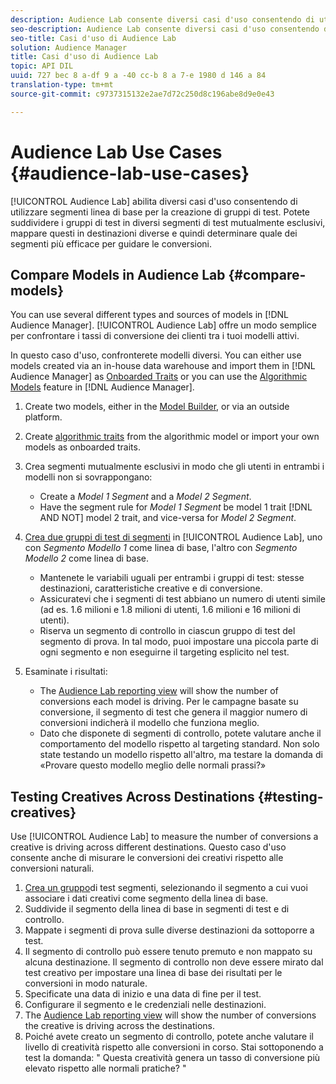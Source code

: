 ```yaml
---
description: Audience Lab consente diversi casi d'uso consentendo di utilizzare segmenti linea di base per creare gruppi di test. Potete suddividere i gruppi di test in diversi segmenti di test mutualmente esclusivi, mappare questi in destinazioni diverse e quindi determinare quale dei segmenti più efficace per guidare le conversioni.
seo-description: Audience Lab consente diversi casi d'uso consentendo di utilizzare segmenti linea di base per creare gruppi di test. Potete suddividere i gruppi di test in diversi segmenti di test mutualmente esclusivi, mappare questi in destinazioni diverse e quindi determinare quale dei segmenti più efficace per guidare le conversioni.
seo-title: Casi d'uso di Audience Lab
solution: Audience Manager
title: Casi d'uso di Audience Lab
topic: API DIL
uuid: 727 bec 8 a-df 9 a -40 cc-b 8 a 7-e 1980 d 146 a 84
translation-type: tm+mt
source-git-commit: c9737315132e2ae7d72c250d8c196abe8d9e0e43

---
```



# Audience Lab Use Cases {#audience-lab-use-cases}

[!UICONTROL Audience Lab] abilita diversi casi d'uso consentendo di utilizzare segmenti linea di base per la creazione di gruppi di test. Potete suddividere i gruppi di test in diversi segmenti di test mutualmente esclusivi, mappare questi in destinazioni diverse e quindi determinare quale dei segmenti più efficace per guidare le conversioni.

## Compare Models in Audience Lab {#compare-models}

You can use several different types and sources of models in [!DNL Audience Manager]. [!UICONTROL Audience Lab] offre un modo semplice per confrontare i tassi di conversione dei clienti tra i tuoi modelli attivi.

<!-- audience-lab-compare-models.xml -->

In questo caso d'uso, confronterete modelli diversi. You can either use models created via an in-house data warehouse and import them in [!DNL Audience Manager] as [Onboarded Traits](../../features/traits/create-onboarded-rule-based-traits.md#create-rules-based-or-onboarded-traits) or you can use the [Algorithmic Models](../../features/algorithmic-models/understanding-models.md) feature in [!DNL Audience Manager].

1. Create two models, either in the [Model Builder](../../features/algorithmic-models/create-model.md), or via an outside platform.
1. Create [algorithmic traits](../../features/traits/create-algorithmic-traits.md) from the algorithmic model or import your own models as onboarded traits.
1. Crea segmenti mutualmente esclusivi in modo che gli utenti in entrambi i modelli non si sovrappongano:

   * Create a *Model 1 Segment* and a *Model 2 Segment*.
   * Have the segment rule for *Model 1 Segment* be model 1 trait [!DNL AND NOT] model 2 trait, and vice-versa for *Model 2 Segment*.

1. [Crea due gruppi di test di segmenti](../../features/audience-lab/audience-lab-manage-test-groups.md#create-test-groups) in [!UICONTROL Audience Lab], uno con *Segmento Modello 1* come linea di base, l'altro con *Segmento Modello 2* come linea di base.

   * Mantenete le variabili uguali per entrambi i gruppi di test: stesse destinazioni, caratteristiche creative e di conversione.
   * Assicuratevi che i segmenti di test abbiano un numero di utenti simile (ad es. 1.6 milioni e 1.8 milioni di utenti, 1.6 milioni e 16 milioni di utenti).
   * Riserva un segmento di controllo in ciascun gruppo di test del segmento di prova. In tal modo, puoi impostare una piccola parte di ogni segmento e non eseguirne il targeting esplicito nel test.

1. Esaminate i risultati:

   * The [Audience Lab reporting view](../../features/audience-lab/audience-lab-reporting-view.md) will show the number of conversions each model is driving. Per le campagne basate su conversione, il segmento di test che genera il maggior numero di conversioni indicherà il modello che funziona meglio.
   * Dato che disponete di segmenti di controllo, potete valutare anche il comportamento del modello rispetto al targeting standard. Non solo state testando un modello rispetto all'altro, ma testare la domanda di «Provare questo modello meglio delle normali prassi?»

## Testing Creatives Across Destinations {#testing-creatives}

<!-- audience-lab-creatives-across-destinations.xml -->

Use [!UICONTROL Audience Lab] to measure the number of conversions a creative is driving across different destinations. Questo caso d'uso consente anche di misurare le conversioni dei creativi rispetto alle conversioni naturali.

1. [Crea un gruppo](../../features/audience-lab/audience-lab-manage-test-groups.md#create-test-groups)di test segmenti, selezionando il segmento a cui vuoi associare i dati creativi come segmento della linea di base.
1. Suddivide il segmento della linea di base in segmenti di test e di controllo.
1. Mappate i segmenti di prova sulle diverse destinazioni da sottoporre a test.
1. Il segmento di controllo può essere tenuto premuto e non mappato su alcuna destinazione. Il segmento di controllo non deve essere mirato dal test creativo per impostare una linea di base dei risultati per le conversioni in modo naturale.
1. Specificate una data di inizio e una data di fine per il test.
1. Configurare il segmento e le credenziali nelle destinazioni.
1. The [Audience Lab reporting view](../../features/audience-lab/audience-lab-reporting-view.md) will show the number of conversions the creative is driving across the destinations.
1. Poiché avete creato un segmento di controllo, potete anche valutare il livello di creatività rispetto alle conversioni in corso. Stai sottoponendo a test la domanda: " Questa creatività genera un tasso di conversione più elevato rispetto alle normali pratiche? "
